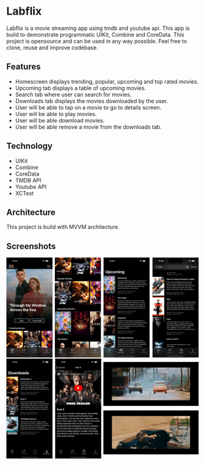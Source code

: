 # Labflix
Labflix is a movie streaming app using tmdb and youtube api.
This app is build to demonstrate programmatic UIKit, Combine and CoreData.
This project is opensource and can be used in any way possible.
Feel free to clone, reuse and improve codebase.

## Features
- Homescreen displays trending, popular, upcoming and top rated movies.
- Upcoming tab displays a table of upcoming movies.
- Search tab where user can search for movies.
- Downloads tab displays the movies downloaded by the user.
- User will be able to tap on a movie to go to details screen.
- User will be able to play movies.
- User will be able download movies.
- User will be able remove a movie from the downloads tab.

## Technology
- UIKit
- Combine
- CoreData
- TMDB API
- Youtube API
- XCTest

## Architecture
This project is build with MVVM architecture.

## Screenshots
![Image alt text](./labflix-1.png)
![Image alt text](./labflix-2.png)
